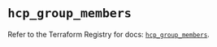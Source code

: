 # `hcp_group_members`

Refer to the Terraform Registry for docs: [`hcp_group_members`](https://registry.terraform.io/providers/hashicorp/hcp/0.95.1/docs/resources/group_members).
